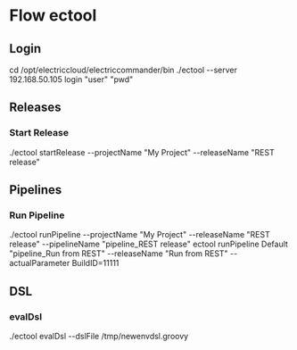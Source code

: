 # Flow ectool #

## Login ##
cd /opt/electriccloud/electriccommander/bin
./ectool --server 192.168.50.105 login "user" "pwd"

## Releases ##
### Start Release ###
./ectool startRelease --projectName "My Project" --releaseName "REST release"

## Pipelines ##
### Run Pipeline ###
./ectool runPipeline --projectName "My Project" --releaseName "REST release" --pipelineName "pipeline_REST release"
ectool runPipeline Default "pipeline_Run from REST" --releaseName "Run from REST" --actualParameter BuildID=11111

## DSL ##
### evalDsl ###
./ectool evalDsl --dslFile /tmp/newenvdsl.groovy
